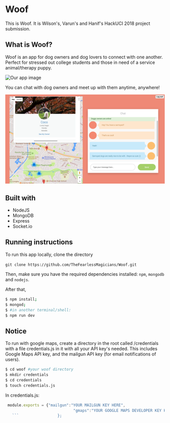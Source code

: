 # Woof
This is Woof. It is Wilson's, Varun's and Hanif's HackUCI 2018 project submission.

## What is Woof?
Woof is an app for dog owners and dog lovers to connect with one another. Perfect for stressed out college students and those in need of a service animal/therapy puppy.

![Our app image](https://github.com/TheFearlessMagicians/Woof/blob/master/public/woof.png)

You can chat with dog owners and meet up with them anytime, anywhere!

![Our app image](https://github.com/TheFearlessMagicians/Woof/blob/master/public/in_app.png)

## Built with
* NodeJS
* MongoDB
* Express
* Socket.io

## Running instructions

To run this app locally, clone the directory

`git clone https://github.com/TheFearlessMagicians/Woof.git`

Then, make sure you have the required dependencies installed: `npm`, `mongodb` and `nodejs`.

After that,
```sh
$ npm install;
$ mongod;
$ #in another terminal/shell: 
$ npm run dev
```

## Notice
To run with google maps, create a directory in the root called /credentials with a file credentials.js in it with all your API key's needed. This includes Google Maps API key, and the mailgun API key (for email notifications of users).
```sh
$ cd woof #your woof directory
$ mkdir credentials
$ cd credentials
$ touch credentials.js
```

In credentials.js:
```javascript
 module.exports = {"mailgun":"YOUR MAILGUN KEY HERE",
                              "gmaps":"YOUR GOOGLE MAPS DEVELOPER KEY HERE"
   ```                 };

